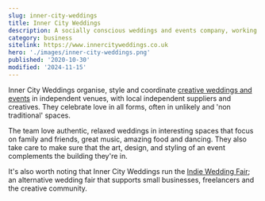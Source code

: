 ```yaml
---
slug: inner-city-weddings
title: Inner City Weddings
description: A socially conscious weddings and events company, working in interesting spaces across the North of England.
category: business
sitelink: https://www.innercityweddings.co.uk
hero: './images/inner-city-weddings.png'
published: '2020-10-30'
modified: '2024-11-15'
---
```


<p>Inner City Weddings organise, style and coordinate <a href="https://www.innercityweddings.co.uk/our-weddings/">creative weddings and events</a> in independent venues, with local independent suppliers and creatives. They celebrate love in all forms, often in unlikely and 'non traditional' spaces.</p>

<p>The team love authentic, relaxed weddings in interesting spaces that focus on family and friends, great music, amazing food and dancing. They also take care to make sure that the art, design, and styling of an event complements the building they're in.</p>

<p>It's also worth noting that Inner City Weddings run the <a href="https://www.indieweddingfair.co.uk">Indie Wedding Fair</a>; an alternative wedding fair that supports small businesses, freelancers and the creative community.</p>

